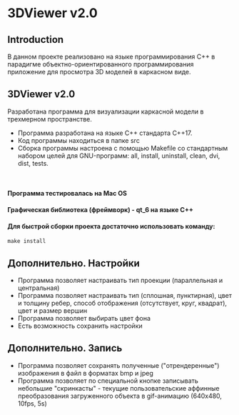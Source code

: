 # 3DViewer v2.0

## Introduction

В данном проекте реализовано на языке программирования С++ в парадигме объектно-ориентированного программирования приложение для просмотра 3D моделей в каркасном виде.


## 3DViewer v2.0

Разработана программа для визуализации каркасной модели в трехмерном пространстве.

- Программа разработана на языке C++ стандарта C++17. 
- Код программы находиться в папке src 
- Сборка программы настроена с помощью Makefile со стандартным набором целей для GNU-программ: all, install, uninstall, clean, dvi, dist, tests.
<br/>

#### Программа тестировалась на Mac OS
#### Графическая библиотека (фреймворк) - qt_6 на языке С++
#### Для быстрой сборки проекта достаточно использовать команду:
`make install`

## Дополнительно. Настройки

- Программа позволяет настраивать тип проекции (параллельная и центральная)
- Программа позволяет настраивать тип (сплошная, пунктирная), цвет и толщину ребер, способ отображения (отсутствует, круг, квадрат), цвет и размер вершин
- Программа позволяет выбирать цвет фона
- Есть возможность сохранить настройки

## Дополнительно. Запись
 
- Программа позволяет сохранять полученные ("отрендеренные") изображения в файл в форматах bmp и jpeg
- Программа позволяет по специальной кнопке записывать небольшие "скринкасты" - текущие пользовательские аффинные преобразования загруженного объекта в gif-анимацию (640x480, 10fps, 5s)

